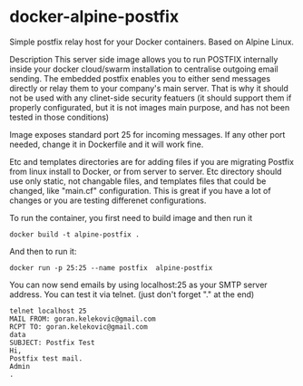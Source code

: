 # docker-alpine-postfix

Simple postfix relay host for your Docker containers. Based on Alpine Linux.

Description
This server side image allows you to run POSTFIX internally inside your docker cloud/swarm installation to centralise outgoing email sending. 
The embedded postfix enables you to either send messages directly or relay them to your company's main server. 
That is why it should not be used with any clinet-side security featuers (it should support them if properly configurated, but it is not images main purpose, and has not been tested in those conditions) 

Image exposes standard port 25 for incoming messages. If any other port needed, change it in Dockerfile and it will work fine.

Etc and templates directories are for adding files if you are migrating Postfix from linux install to Docker, or from server to server. Etc directory should use only static, not changable files, and templates files that could be changed, like "main.cf" configuration.
This is great if you have a lot of changes or you are testing differenet configurations.

To run the container, you first need to build image and then run it
```
docker build -t alpine-postfix .
```

And then to run it:
```
docker run -p 25:25 --name postfix  alpine-postfix
```

You can now send emails by using localhost:25 as your SMTP server address.
You can test it via telnet. (just don't forget "." at the end)

```
telnet localhost 25 
MAIL FROM: goran.kelekovic@gmail.com
RCPT TO: goran.kelekovic@gmail.com
data
SUBJECT: Postfix Test
Hi,
Postfix test mail.
Admin
.
```

